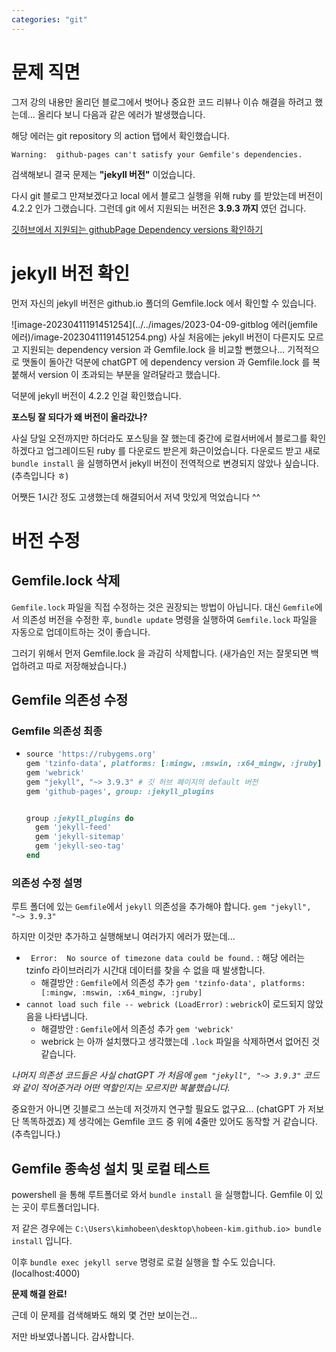 ```yaml
---
categories: "git"
---
```


# 문제 직면

그저 강의 내용만 올리던 블로그에서 벗어나 중요한 코드 리뷰나 이슈 해결을 하려고 했는데... 올리다 보니 다음과 같은 에러가 발생했습니다. 

해당 에러는 git repository 의 action 탭에서 확인했습니다. 

`Warning:  github-pages can't satisfy your Gemfile's dependencies.`

검색해보니 결국 문제는 **"jekyll 버전"** 이었습니다. 

다시 git 블로그 만져보겠다고 local 에서 블로그 실행을 위해 ruby 를 받았는데 버전이 4.2.2 인가 그랬습니다. 그런데 git 에서 지원되는 버전은 **3.9.3 까지** 였던 겁니다.

 [깃허브에서 지원되는 githubPage Dependency versions 확인하기](https://pages.github.com/versions/ )

# jekyll 버전 확인

먼저 자신의 jekyll 버전은 github.io 폴더의 Gemfile.lock 에서 확인할 수 있습니다.

![image-20230411191451254](../../images/2023-04-09-gitblog 에러(jemfile 에러)/image-20230411191451254.png)
사실 처음에는 jekyll 버전이 다른지도 모르고 지원되는 dependency version 과 Gemfile.lock 을 비교할 뻔했으나... 기적적으로 맷돌이 돌아간 덕분에 chatGPT 에  dependency version 과 Gemfile.lock 를 복붙해서 version 이 초과되는 부분을 알려달라고 했습니다. 

덕분에 jekyll 버전이 4.2.2 인걸 확인했습니다.

**포스팅 잘 되다가 왜 버전이 올라갔나?**

사실 당일 오전까지만 하더라도 포스팅을 잘 했는데 중간에 로컬서버에서 블로그를 확인하겠다고 업그레이드된 ruby 를 다운로드 받은게  화근이었습니다. 다운로드 받고 새로 `bundle install` 을 실행하면서 jekyll 버전이 전역적으로 변경되지 않았나 싶습니다. (추측입니다 ㅎ)

어쨋든 1시간 정도 고생했는데 해결되어서 저녁 맛있게 먹었습니다 ^^ 

# 버전 수정

## Gemfile.lock 삭제

`Gemfile.lock`  파일을 직접 수정하는 것은 권장되는 방법이 아닙니다. 대신 `Gemfile`에서 의존성 버전을 수정한 후, `bundle update` 명령을 실행하여 `Gemfile.lock` 파일을 자동으로 업데이트하는 것이 좋습니다.

그러기 위해서 먼저 Gemfile.lock  을 과감히 삭제합니다. (새가슴인 저는 잘못되면 백업하려고 따로 저장해놨습니다.)

## Gemfile 의존성 수정

### Gemfile  의존성 최종

- ```ruby
  source 'https://rubygems.org'
  gem 'tzinfo-data', platforms: [:mingw, :mswin, :x64_mingw, :jruby]
  gem 'webrick'
  gem "jekyll", "~> 3.9.3" # 깃 허브 페이지의 default 버전
  gem 'github-pages', group: :jekyll_plugins
  
  
  group :jekyll_plugins do
    gem 'jekyll-feed'
    gem 'jekyll-sitemap'
    gem 'jekyll-seo-tag'
  end
  ```

### 의존성 수정 설명

루트 폴더에 있는 `Gemfile`에서 `jekyll` 의존성을 추가해야 합니다. `gem "jekyll", "~> 3.9.3"`

하지만 이것만 추가하고 실행해보니 여러가지 에러가 떴는데...

- ` Error:  No source of timezone data could be found.` : 해당 에러는 tzinfo 라이브러리가 시간대 데이터를 찾을 수 없을 때 발생합니다. 
  - 해결방안 : `Gemfile`에서 의존성 추가 `gem 'tzinfo-data', platforms: [:mingw, :mswin, :x64_mingw, :jruby]`
- `cannot load such file -- webrick (LoadError)` : `webrick`이 로드되지 않았음을 나타냅니다.
  - 해결방안 : `Gemfile`에서 의존성 추가 `gem 'webrick'`
  - webrick 는 아까 설치했다고 생각했는데 `.lock` 파일을 삭제하면서 없어진 것 같습니다.

*나머지 의존성 코드들은 사실 chatGPT 가 처음에 `gem "jekyll", "~> 3.9.3"` 코드와 같이 적어준거라 어떤 역할인지는 모르지만 복붙했습니다.* 

중요한거 아니면 깃블로그 쓰는데 저것까지 연구할 필요도 없구요... (chatGPT 가 저보단 똑똑하겠죠) 제 생각에는 Gemfile 코드 중 위에 4줄만 있어도 동작할 거 같습니다. (추측입니다.)



## Gemfile 종속성 설치 및 로컬 테스트

powershell 을 통해 루트폴더로 와서 `bundle install` 을 실행합니다. Gemfile 이 있는 곳이 루트폴더입니다.

저 같은 경우에는 `C:\Users\kimhobeen\desktop\hobeen-kim.github.io> bundle install` 입니다.

이후 `bundle exec jekyll serve` 명령로 로컬 실행을 할 수도 있습니다. (localhost:4000)

 **문제 해결 완료!**



근데 이 문제를 검색해봐도 해외 몇 건만 보이는건...

저만 바보였나봅니다. 감사합니다. 

